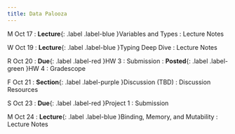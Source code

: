 ```yaml
---
title: Data Palooza
---
```


M Oct 17
: **Lecture**{: .label .label-blue }Variables and Types
  : Lecture Notes

W Oct 19
: **Lecture**{: .label .label-blue }Typing Deep Dive
  : Lecture Notes

R Oct 20
: **Due**{: .label .label-red }HW 3
  : Submission
: **Posted**{: .label .label-green }HW 4
  : Gradescope

F Oct 21
: **Section**{: .label .label-purple }Discussion (TBD)
  : Discussion Resources

S Oct 23
: **Due**{: .label .label-red }Project 1
  : Submission

M Oct 24
: **Lecture**{: .label .label-blue }Binding, Memory, and Mutability
  : Lecture Notes
